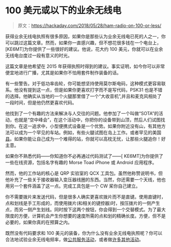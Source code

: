 # 100 美元或以下的业余无线电

> 原文：<https://hackaday.com/2018/05/28/ham-radio-on-100-or-less/>

获得业余无线电执照有很多原因，如果你是那些认为业余无线电已死的人之一，你可以跳过这篇文章。然而，如果你一直感兴趣，但不想花很多钱在一个电台上，[KE6MT]为你提供了一些很好的建议。他说，花大约 100 美元，你就可以在业余无线电台度过一段有意义的时光。

这篇文章是他希望在 2015 年获得执照时得到的建议。事实证明，如今你可以非常便宜地进行广播，尤其是如果你不怕用套件制作装备的话。

有一些警告。对于低功率齿轮，你可能想坚持使用莫尔斯电码，这种模式更容易联系。他没有提到这一点，但是如果你更喜欢打字而不是写代码，PSK31 也是不错的选择。他确实从当地的一个火腿那里借了一个“大收音机”,并且和麦克风相处了一段时间，但是他仍然更喜欢代码。

他找到了一个有趣的方法来解决与人交往的问题。他参加了一个叫做“SOTA”的活动，也就是“空中峰会”，在这个活动中，你把你的设备带到山顶，然后人们试图找到你。在这一追求中，小型便携式设备是一个优势。如果你附近没有山，有其他方法可以成为一个罕见的车站。例如，有些火腿试图在岛上工作。或者罕见的美国[县](http://www.countyhunter.com/)。如果你能让自己成为一个难得的站，你就可以高枕无忧，让那些火腿追你！好主意。

如果你不熟悉代码——你知道你不必再通过代码测试了——[ KE6MT]为你提供了一些在线资源，包括名字有趣的 Morse Toad iPhone 或 Android 应用程序。

然而，他的工作站的核心是 QRP 实验室的 QCX 工具包。虽然他称赞说明书，但他补充了一些关于接收器输入变压器线圈的东西。当然，你还需要一个天线，他也用另一个套件涵盖了这一点。完成工具包是一个 CW 桨你自己建立。

你不需要拨片来发送代码，但是很多人确实更喜欢拨片而不是直键。使用直键时，点和划线是手工形成的，而使用拨片(和相关的键控器)时，按压拨片的一侧产生点，而另一侧产生划线。同时按下这两个按钮，你会得到一个交替模式。为了最大限度的方便，计算机会产生你想要的速度所需的点和划的精确长度。方便，但不是必要的，如果你真的在预算之内。

既然没有代码要求和 100 美元的装备，你为什么没有业余无线电执照呢？你可以合法地试验业余无线电频率，做[公共服务活动](https://hackaday.com/2016/01/15/ham-radio-public-service-activities-rewarding-and-useful/)，或者做[许多其他活动](https://hackaday.com/2015/10/23/why-should-you-get-a-ham-radio-license/)。